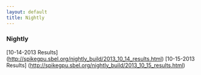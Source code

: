 ```yaml
--- 
layout: default
title: Nightly
---
```


### Nightly


[10-14-2013 Results] (http://spikegpu.sbel.org/nightly_build/2013_10_14_results.html)
[10-15-2013 Results] (http://spikegpu.sbel.org/nightly_build/2013_10_15_results.html)

